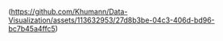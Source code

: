 (https://github.com/Khumann/Data-Visualization/assets/113632953/27d8b3be-04c3-406d-bd96-bc7b45a4ffc5)